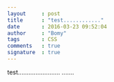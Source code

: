 ```yaml
---
layout     : post
title      : "test............"
date       : 2016-03-23 09:52:04
author     : "Bomy"
tags       : CSS
comments   : true
signature  : true
---
```

test........................
.......
